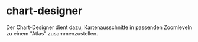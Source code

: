 # chart-designer
Der Chart-Designer dient dazu, Kartenausschnitte in passenden Zoomleveln zu einem "Atlas" zusammenzustellen. 
